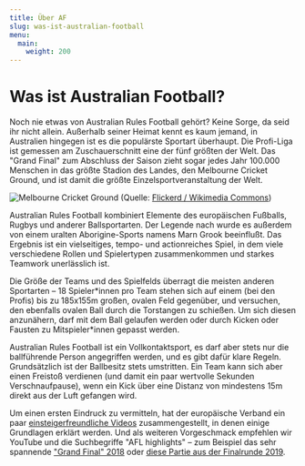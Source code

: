 ```yaml
---
title: Über AF
slug: was-ist-australian-football
menu:
  main:
    weight: 200
---
```


# Was ist Australian Football?

Noch nie etwas von Australian Rules Football gehört?
Keine Sorge, da seid ihr nicht allein.
Außerhalb seiner Heimat kennt es kaum jemand,
in Australien hingegen ist es die populärste Sportart überhaupt.
Die Profi-Liga ist gemessen am Zuschauerschnitt
eine der fünf größten der Welt.
Das "Grand Final" zum Abschluss der Saison zieht sogar jedes Jahr
100.000 Menschen in das größte Stadion des Landes,
den Melbourne Cricket Ground,
und ist damit die größte Einzelsportveranstaltung der Welt.

![Melbourne Cricket Ground](/images/mcg.jpg)
(Quelle: [Flickerd / Wikimedia Commons](https://commons.wikimedia.org/wiki/File:2017_AFL_Grand_Final_panorama_during_national_anthem.jpg))

Australian Rules Football kombiniert Elemente des europäischen Fußballs,
Rugbys und anderer Ballsportarten.
Der Legende nach wurde es außerdem von einem uralten Aborigine-Sports namens Marn Grook beeinflußt.
Das Ergebnis ist ein vielseitiges, tempo- und actionreiches Spiel,
in dem viele verschiedene Rollen und Spielertypen zusammenkommen und starkes Teamwork unerlässlich ist.

Die Größe der Teams und des Spielfelds überragt die meisten anderen Sportarten –
18 Spieler\*innen pro Team
stehen sich auf einem (bei den Profis) bis zu 185x155m großen, ovalen Feld gegenüber,
und versuchen, den ebenfalls ovalen Ball durch die Torstangen zu schießen.
Um sich diesen anzunähern,
darf mit dem Ball gelaufen werden
oder durch Kicken oder Fausten zu Mitspieler\*innen gepasst werden.

Australian Rules Football ist ein Vollkontaktsport,
es darf aber stets nur die ballführende Person angegriffen werden,
und es gibt dafür klare Regeln.
Grundsätzlich ist der Ballbesitz stets umstritten.
Ein Team kann sich aber einen Freistoß verdienen
(und damit ein paar wertvolle Sekunden Verschnaufpause),
wenn ein Kick über eine Distanz von mindestens 15m
direkt aus der Luft gefangen wird.

Um einen ersten Eindruck zu vermitteln,
hat der europäische Verband ein paar
[einsteigerfreundliche Videos](https://afleurope.org/play-afl/) zusammengestellt,
in denen einige Grundlagen erklärt werden.
Und als weiteren Vorgeschmack empfehlen wir YouTube und die Suchbegriffe "AFL highlights" –
zum Beispiel das sehr spannende
["Grand Final" 2018](https://youtu.be/JirTw6MLblY)
oder [diese Partie aus der Finalrunde 2019](https://youtu.be/1Bil6tkLu-A).
